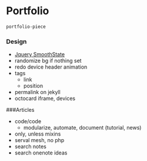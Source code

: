 # Portfolio
	portfolio-piece
	
### Design
- [Jquery SmoothState](http://weblinc.github.io/jquery.smoothState.js/typical-implementation.html)
- randomize bg if nothing set
- redo device header animation
- tags
	- link
	- position
- permalink on jekyll
- octocard iframe, devices

###Articles
- code/code
	- modularize, automate, document (tutorial, news)
- only, unless mixins
- serval mesh, no php
- search notes
- search onenote ideas
